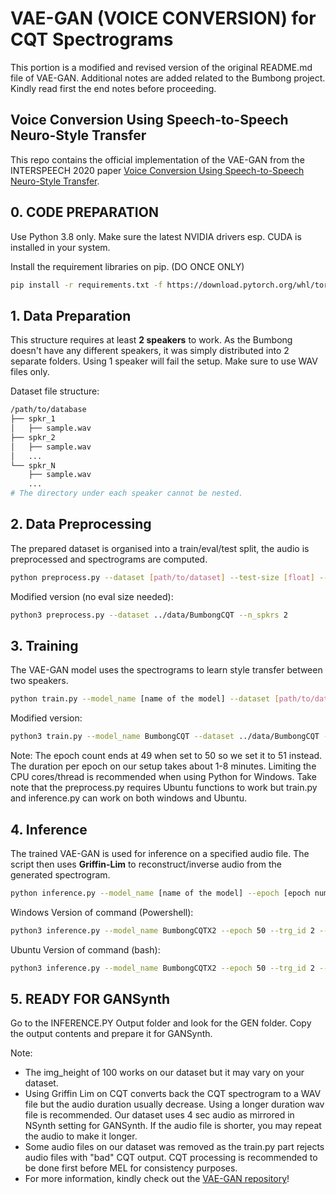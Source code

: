 # VAE-GAN (VOICE CONVERSION) for CQT Spectrograms
This portion is a modified and revised version of the original README.md file of VAE-GAN. Additional notes are added related to the Bumbong project. Kindly read first the end notes before proceeding.

##  Voice Conversion Using Speech-to-Speech Neuro-Style Transfer
This repo contains the official implementation of the VAE-GAN from the INTERSPEECH 2020 paper [Voice Conversion Using Speech-to-Speech Neuro-Style Transfer](http://www.interspeech2020.org/uploadfile/pdf/Thu-3-4-11.pdf).

## 0. CODE PREPARATION
Use Python 3.8 only. Make sure the latest NVIDIA drivers esp. CUDA is installed in your system.

Install the requirement libraries on pip. (DO ONCE ONLY)
```bash
pip install -r requirements.txt -f https://download.pytorch.org/whl/torch_stable.html
```

## 1. Data Preparation
This structure requires at least **2 speakers** to work. As the Bumbong doesn't have any different speakers, it was simply distributed into 2 separate folders. Using 1 speaker will fail the setup. Make sure to use WAV files only.

Dataset file structure:

```bash
/path/to/database
├── spkr_1
│   ├── sample.wav
├── spkr_2
│   ├── sample.wav
│   ...
└── spkr_N
    ├── sample.wav
    ...
# The directory under each speaker cannot be nested.
```


## 2. Data Preprocessing
The prepared dataset is organised into a train/eval/test split, the audio is preprocessed and spectrograms are computed. 

```bash
python preprocess.py --dataset [path/to/dataset] --test-size [float] --eval-size [float]
```

Modified version (no eval size needed):
```bash
python3 preprocess.py --dataset ../data/BumbongCQT --n_spkrs 2
```

## 3. Training
The VAE-GAN model uses the spectrograms to learn style transfer between two speakers.

```bash
python train.py --model_name [name of the model] --dataset [path/to/dataset]
```
Modified version:
```bash
python3 train.py --model_name BumbongCQT --dataset ../data/BumbongCQT --n_spkrs 2 --n_epochs 51
```
Note: The epoch count ends at 49 when set to 50 so we set it to 51 instead. The duration per epoch on our setup takes about 1-8 minutes. Limiting the CPU cores/thread is recommended when using Python for Windows. Take note that the preprocess.py requires Ubuntu functions to work but train.py and inference.py can work on both windows and Ubuntu.

## 4. Inference
The trained VAE-GAN is used for inference on a specified audio file. The script then uses **Griffin-Lim** to reconstruct/inverse audio from the generated spectrogram. 

```bash
python inference.py --model_name [name of the model] --epoch [epoch number] --trg_id [id of target generator] --wav [path/to/source_audio.wav]
```

Windows Version of command (Powershell):
```bash
python3 inference.py --model_name BumbongCQTX2 --epoch 50 --trg_id 2 --wavdir "C:/DSP19XC/ProlongedData" --img_height 100
```

Ubuntu Version of command (bash):
```bash
python3 inference.py --model_name BumbongCQTX2 --epoch 50 --trg_id 2 --wavdir /mnt/c/DSP19XC/ProlongedData --img_height 100
```

## 5. READY FOR GANSynth
Go to the INFERENCE.PY Output folder and look for the GEN folder. Copy the output contents and prepare it for GANSynth.


Note: 
- The img_height of 100 works on our dataset but it may vary on your dataset.
- Using Griffin Lim on CQT converts back the CQT spectrogram to a WAV file but the audio duration usually decrease. Using a longer duration wav file is recommended. Our dataset uses 4 sec audio as mirrored in NSynth setting for GANSynth. If the audio file is shorter, you may repeat the audio to make it longer.
- Some audio files on our dataset was removed as the train.py part rejects audio files with "bad" CQT output. CQT processing is recommended to be done first before MEL for consistency purposes.
- For more information, kindly check out the [VAE-GAN repository](https://github.com/RussellSB/voice_conversion/tree/2e9ed3facafcd12d51579bfbee6a5991843b8891)!